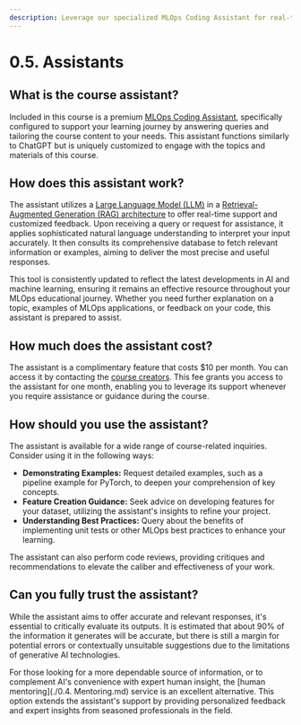 ```yaml
---
description: Leverage our specialized MLOps Coding Assistant for real-time support, tailored responses, and code feedback. This AI-powered assistant is your companion throughout your MLOps learning journey.
---
```


# 0.5. Assistants

## What is the course assistant?

Included in this course is a premium [MLOps Coding Assistant](https://mlops-coding-assistant.fmind.dev/), specifically configured to support your learning journey by answering queries and tailoring the course content to your needs. This assistant functions similarly to ChatGPT but is uniquely customized to engage with the topics and materials of this course.

## How does this assistant work?

The assistant utilizes a [Large Language Model (LLM)](https://en.wikipedia.org/wiki/Large_language_model) in a [Retrieval-Augmented Generation (RAG) architecture](https://blogs.nvidia.com/blog/what-is-retrieval-augmented-generation/) to offer real-time support and customized feedback. Upon receiving a query or request for assistance, it applies sophisticated natural language understanding to interpret your input accurately. It then consults its comprehensive database to fetch relevant information or examples, aiming to deliver the most precise and useful responses.

This tool is consistently updated to reflect the latest developments in AI and machine learning, ensuring it remains an effective resource throughout your MLOps educational journey. Whether you need further explanation on a topic, examples of MLOps applications, or feedback on your code, this assistant is prepared to assist.

## How much does the assistant cost?

The assistant is a complimentary feature that costs $10 per month. You can access it by contacting the [course creators](mailto:mlops-coding-course@fmind.dev). This fee grants you access to the assistant for one month, enabling you to leverage its support whenever you require assistance or guidance during the course.

## How should you use the assistant?

The assistant is available for a wide range of course-related inquiries. Consider using it in the following ways:

- **Demonstrating Examples:** Request detailed examples, such as a pipeline example for PyTorch, to deepen your comprehension of key concepts.
- **Feature Creation Guidance:** Seek advice on developing features for your dataset, utilizing the assistant's insights to refine your project.
- **Understanding Best Practices:** Query about the benefits of implementing unit tests or other MLOps best practices to enhance your learning.

The assistant can also perform code reviews, providing critiques and recommendations to elevate the caliber and effectiveness of your work.

## Can you fully trust the assistant?

While the assistant aims to offer accurate and relevant responses, it's essential to critically evaluate its outputs. It is estimated that about 90% of the information it generates will be accurate, but there is still a margin for potential errors or contextually unsuitable suggestions due to the limitations of generative AI technologies.

For those looking for a more dependable source of information, or to complement AI's convenience with expert human insight, the [human mentoring](./0.4. Mentoring.md) service is an excellent alternative. This option extends the assistant's support by providing personalized feedback and expert insights from seasoned professionals in the field.
